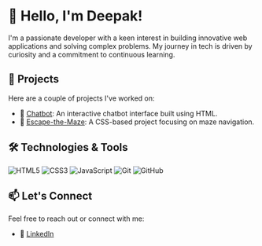# 👋 Hello, I'm Deepak!

I'm a passionate developer with a keen interest in building innovative web applications and solving complex problems. My journey in tech is driven by curiosity and a commitment to continuous learning.

## 🚀 Projects

Here are a couple of projects I've worked on:

- 🔹 [Chatbot](https://github.com/deepak227890/Chatbot): An interactive chatbot interface built using HTML.
- 🔹 [Escape-the-Maze](https://github.com/deepak227890/Escape-the-Maze): A CSS-based project focusing on maze navigation.

## 🛠️ Technologies & Tools

![HTML5](https://img.shields.io/badge/HTML5-E34F26?style=flat&logo=html5&logoColor=white)
![CSS3](https://img.shields.io/badge/CSS3-1572B6?style=flat&logo=css3&logoColor=white)
![JavaScript](https://img.shields.io/badge/JavaScript-F7DF1E?style=flat&logo=javascript&logoColor=black)
![Git](https://img.shields.io/badge/Git-F05032?style=flat&logo=git&logoColor=white)
![GitHub](https://img.shields.io/badge/GitHub-181717?style=flat&logo=github&logoColor=white)


## 📫 Let's Connect

Feel free to reach out or connect with me:

- 💼 [LinkedIn](https://www.linkedin.com/in/deepak-sharma-725a56220/)


